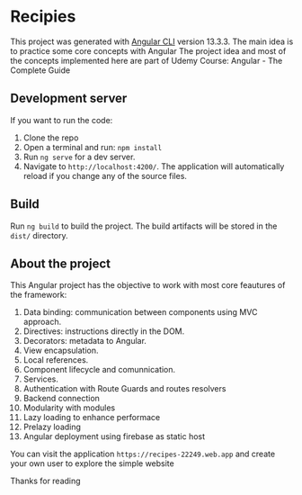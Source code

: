 # Recipies 

This project was generated with [Angular CLI](https://github.com/angular/angular-cli) version 13.3.3.
The main idea is to practice some core concepts with Angular 
The project idea and most of the concepts implemented here are part of Udemy Course: Angular - The Complete Guide
## Development server

If you want to run the code: 
1. Clone the repo
2. Open a terminal and run: `npm install` 
3. Run `ng serve` for a dev server. 
4. Navigate to `http://localhost:4200/`. The application will automatically reload if you change any of the source files.


## Build

Run `ng build` to build the project. The build artifacts will be stored in the `dist/` directory.

## About the project

This Angular project has the objective to work with most core feautures of the framework:
1. Data binding: communication between components using MVC approach.
2. Directives: instructions directly in the DOM.
3. Decorators: metadata to Angular.
4. View encapsulation.
5. Local references.
6. Component lifecycle and comunnication.
7. Services.
8. Authentication with Route Guards and routes resolvers
9. Backend connection
10. Modularity with modules
11. Lazy loading to enhance performace
12. Prelazy loading
13. Angular deployment using firebase as static host

You can visit the application `https://recipes-22249.web.app` and create your own user to explore the simple website

Thanks for reading
